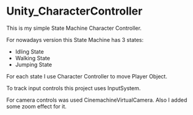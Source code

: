 # Unity_CharacterController
This is my simple State Machine Character Controller.

For nowadays version this State Machine has 3 states:
* Idling State
* Walking State
* Jumping State

For each state I use Character Controller to move Player Object.

To track input controls this project uses InputSystem.

For camera controls was used CinemachineVirtualCamera. Also I added some zoom effect for it.
